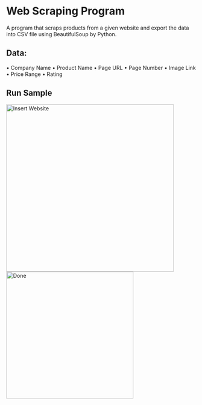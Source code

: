 # Web Scraping Program
A program that scraps products from a given website and export the data into CSV file using BeautifulSoup by Python.

**Data:**
--
• Company Name
• Product Name
• Page URL
• Page Number
• Image Link
• Price Range
• Rating

**Run Sample**
--
<img width="444" alt="Insert Website" src="https://user-images.githubusercontent.com/66283081/176020509-efefd2c4-d1df-4d1a-8307-3918426fac42.png">

<img width="337" alt="Done" src="https://user-images.githubusercontent.com/66283081/176020520-964c5d03-1e1f-4708-8753-6c929e4fe7e1.png">

